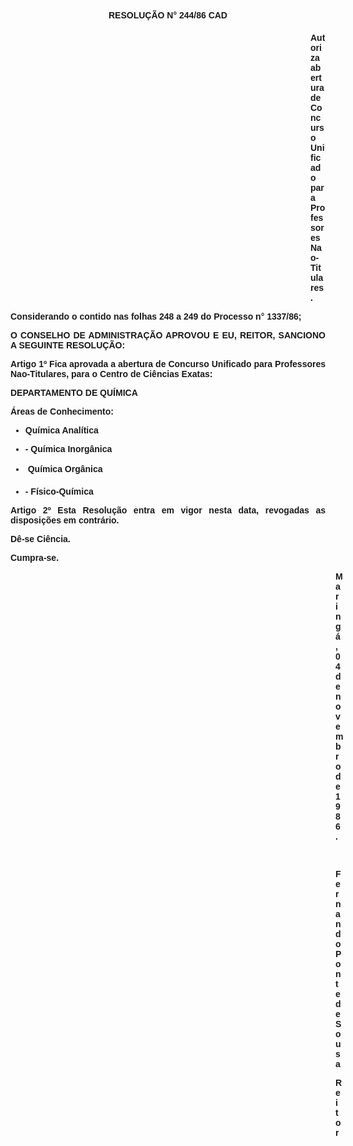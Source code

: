 <BODY>

<B><FONT FACE="Arial"><P ALIGN="CENTER">RESOLU&Ccedil;&Atilde;O N° 244/86 CAD</P>
<P ALIGN="CENTER"></P><DIR>
<DIR>
<DIR>
<DIR>
<DIR>
<DIR>
<DIR>
<DIR>
<DIR>
<DIR>
<DIR>
<DIR>

</B><P ALIGN="JUSTIFY">Autoriza abertura de Concurso Unificado para Professores Nao-Titulares.</P>
<P ALIGN="JUSTIFY"></P></DIR>
</DIR>
</DIR>
</DIR>
</DIR>
</DIR>
</DIR>
</DIR>
</DIR>
</DIR>
</DIR>
</DIR>

<P ALIGN="JUSTIFY">Considerando o contido nas folhas 248 a 249 do Processo n° 1337/86;</P>
<P ALIGN="JUSTIFY"></P>
<B><P ALIGN="JUSTIFY">O CONSELHO DE ADMINISTRA&Ccedil;&Atilde;O APROVOU E EU, REITOR, SANCIONO A SEGUINTE RESOLU&Ccedil;&Atilde;O:</P>
</B><P ALIGN="JUSTIFY"></P>
<P ALIGN="JUSTIFY">Artigo 1º  Fica aprovada a abertura de Concurso Unificado para Professores Nao-Titulares, para o Centro de Ci&ecirc;ncias Exatas:</P>
<B><P ALIGN="JUSTIFY">DEPARTAMENTO DE QU&Iacute;MICA</P>
</B><P ALIGN="JUSTIFY">&Aacute;reas de Conhecimento: </P>

<UL>
<P ALIGN="JUSTIFY"><LI>Qu&iacute;mica Anal&iacute;tica </LI></P>
<P ALIGN="JUSTIFY"><LI>- Qu&iacute;mica Inorg&acirc;nica </LI></P>
<P ALIGN="JUSTIFY"><LI> Qu&iacute;mica Org&acirc;nica </LI></P>
<P ALIGN="JUSTIFY"><LI>- F&iacute;sico-Qu&iacute;mica</LI></P></UL>

<B><P ALIGN="JUSTIFY">Artigo 2º</B>  Esta Resolu&ccedil;&atilde;o entra em vigor nesta data, revogadas as disposi&ccedil;&otilde;es em contr&aacute;rio.</P>
<P ALIGN="JUSTIFY">D&ecirc;-se Ci&ecirc;ncia.</P>
<P ALIGN="JUSTIFY">Cumpra-se.</P><DIR>
<DIR>
<DIR>
<DIR>
<DIR>
<DIR>
<DIR>
<DIR>
<DIR>
<DIR>
<DIR>
<DIR>
<DIR>

<P ALIGN="JUSTIFY">Maring&aacute;, 04 de novembro de 1986. </P>
<P ALIGN="JUSTIFY"></P>
<P ALIGN="JUSTIFY">&nbsp;</P>
<P ALIGN="JUSTIFY">Fernando Ponte de Sousa</P>
<P ALIGN="JUSTIFY">Reitor </P>
<P ALIGN="JUSTIFY"></P></DIR>
</DIR>
</DIR>
</DIR>
</DIR>
</DIR>
</DIR>
</DIR>
</DIR>
</DIR>
</DIR>
</DIR>
</DIR>
</FONT></BODY>
